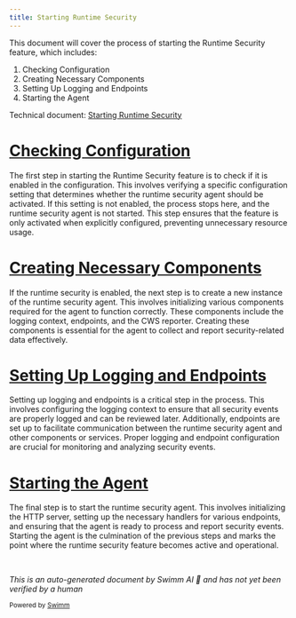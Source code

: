 ```yaml
---
title: Starting Runtime Security
---
```

This document will cover the process of starting the Runtime Security feature, which includes:

1. Checking Configuration
2. Creating Necessary Components
3. Setting Up Logging and Endpoints
4. Starting the Agent

Technical document: <SwmLink doc-title="Starting Runtime Security">[Starting Runtime Security](/.swm/starting-runtime-security.kz6y2nr8.sw.md)</SwmLink>

# [Checking Configuration](https://app.swimm.io/repos/Z2l0aHViJTNBJTNBZGF0YWRvZy1hZ2VudCUzQSUzQVN3aW1tLURlbW8=/docs/kz6y2nr8#startruntimesecurity)

The first step in starting the Runtime Security feature is to check if it is enabled in the configuration. This involves verifying a specific configuration setting that determines whether the runtime security agent should be activated. If this setting is not enabled, the process stops here, and the runtime security agent is not started. This step ensures that the feature is only activated when explicitly configured, preventing unnecessary resource usage.

# [Creating Necessary Components](https://app.swimm.io/repos/Z2l0aHViJTNBJTNBZGF0YWRvZy1hZ2VudCUzQSUzQVN3aW1tLURlbW8=/docs/kz6y2nr8#startruntimesecurity)

If the runtime security is enabled, the next step is to create a new instance of the runtime security agent. This involves initializing various components required for the agent to function correctly. These components include the logging context, endpoints, and the CWS reporter. Creating these components is essential for the agent to collect and report security-related data effectively.

# [Setting Up Logging and Endpoints](https://app.swimm.io/repos/Z2l0aHViJTNBJTNBZGF0YWRvZy1hZ2VudCUzQSUzQVN3aW1tLURlbW8=/docs/kz6y2nr8#newlogcontextruntime)

Setting up logging and endpoints is a critical step in the process. This involves configuring the logging context to ensure that all security events are properly logged and can be reviewed later. Additionally, endpoints are set up to facilitate communication between the runtime security agent and other components or services. Proper logging and endpoint configuration are crucial for monitoring and analyzing security events.

# [Starting the Agent](https://app.swimm.io/repos/Z2l0aHViJTNBJTNBZGF0YWRvZy1hZ2VudCUzQSUzQVN3aW1tLURlbW8=/docs/kz6y2nr8#start)

The final step is to start the runtime security agent. This involves initializing the HTTP server, setting up the necessary handlers for various endpoints, and ensuring that the agent is ready to process and report security events. Starting the agent is the culmination of the previous steps and marks the point where the runtime security feature becomes active and operational.

&nbsp;

*This is an auto-generated document by Swimm AI 🌊 and has not yet been verified by a human*

<SwmMeta version="3.0.0" repo-id="Z2l0aHViJTNBJTNBZGF0YWRvZy1hZ2VudCUzQSUzQVN3aW1tLURlbW8=" repo-name="datadog-agent"><sup>Powered by [Swimm](/)</sup></SwmMeta>
